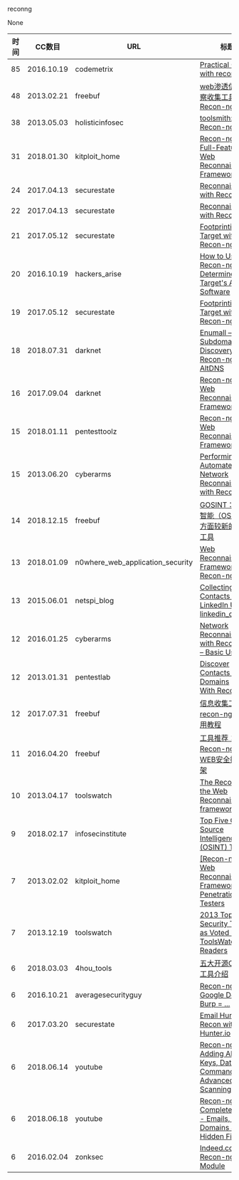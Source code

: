 reconng

None

| 时间 | CC数目 | URL | 标题 |
| ---- | ----- | --- | --- |
| 85 | 2016.10.19 | codemetrix | [Practical OSINT with recon-ng](https://codemetrix.net/practical-osint-recon-ng/) |
| 48 | 2013.02.21 | freebuf | [web渗透信息侦察收集工具——Recon-ng](http://www.freebuf.com/articles/web/7385.html) |
| 38 | 2013.05.03 | holisticinfosec | [toolsmith: Recon-ng](https://holisticinfosec.blogspot.com/2013/05/toolsmith-recon-ng.html) |
| 31 | 2018.01.30 | kitploit_home | [Recon-ng - Full-Featured Web Reconnaissance Framework](https://www.kitploit.com/2018/01/recon-ng-full-featured-web.html) |
| 24 | 2017.04.13 | securestate | [Reconnaissance with Recon-ng](https://warroom.securestate.com/recon-ng-tutorial/) |
| 22 | 2017.04.13 | securestate | [Reconnaissance with Recon-ng](https://warroom.rsmus.com/recon-ng-tutorial/) |
| 21 | 2017.05.12 | securestate | [Footprinting the Target with Recon-ng](https://warroom.securestate.com/footprinting-the-target-with-recon-ng/) |
| 20 | 2016.10.19 | hackers_arise | [How to Use Recon-ng to Determine the Target's AV Software](https://www.hackers-arise.com/single-post/2016/05/23/How-to-Use-Reconng-to-Determine-the-Targets-AV-Software-1) |
| 19 | 2017.05.12 | securestate | [Footprinting the Target with Recon-ng](https://warroom.rsmus.com/footprinting-the-target-with-recon-ng/) |
| 18 | 2018.07.31 | darknet | [Enumall – Subdomain Discovery Using Recon-ng & AltDNS](https://www.darknet.org.uk/2018/07/enumall-subdomain-discovery-using-recon-ng-altdns/) |
| 16 | 2017.09.04 | darknet | [Recon-ng – Web Reconnaissance Framework](https://www.darknet.org.uk/2016/04/recon-ng-web-reconnaissance-framework/) |
| 15 | 2018.01.11 | pentesttoolz | [Recon-ng – Web Reconnaissance Framework](https://pentesttoolz.com/2018/01/11/recon-ng-web-reconnaissance-framework/) |
| 15 | 2013.06.20 | cyberarms | [Performing Automated Network Reconnaissance with Recon-NG](https://cyberarms.wordpress.com/2013/06/19/performing-automated-network-reconnaissance-with-recon-ng/) |
| 14 | 2018.12.15 | freebuf | [GOSINT：开源智能（OSINT）方面较新的一款工具](https://www.freebuf.com/sectool/190996.html) |
| 13 | 2018.01.09 | n0where_web_application_security | [Web Reconnaissance Framework: Recon-ng](https://n0where.net/web-reconnaissance-framework-recon-ng) |
| 13 | 2015.06.01 | netspi_blog | [Collecting Contacts from LinkedIn Using linkedin_crawl](https://blog.netspi.com/collecting-contacts-linkedin-using-linkedin_crawl/) |
| 12 | 2016.01.25 | cyberarms | [Network Reconnaissance with Recon-NG – Basic Usage](https://cyberarms.wordpress.com/2016/01/25/network-reconnaissance-with-recon-ng-basic-usage/) |
| 12 | 2013.01.31 | pentestlab | [Discover Contacts And Domains With Recon-ng](https://pentestlab.blog/2013/01/31/discover-contacts-and-domains-with-recon-ng/) |
| 12 | 2017.07.31 | freebuf | [信息收集工具recon-ng详细使用教程](http://www.freebuf.com/sectool/141544.html) |
| 11 | 2016.04.20 | freebuf | [工具推荐：Recon-ng，WEB安全探测框架](http://www.freebuf.com/sectool/102256.html) |
| 10 | 2013.04.17 | toolswatch | [The Recon-ng the Web Reconnaisance framework](http://www.toolswatch.org/2013/04/the-recon-ng-framework-the-web-reconnaisance-framework/) |
| 9 | 2018.02.17 | infosecinstitute | [Top Five Open Source Intelligence (OSINT) Tools](http://resources.infosecinstitute.com/top-five-open-source-intelligence-osint-tools/) |
| 7 | 2013.02.02 | kitploit_home | [[Recon-ng] Web Reconnaisance Framework for Penetration Testers](https://www.kitploit.com/2013/02/recon-ng-web-reconnaisance-framework.html) |
| 7 | 2013.12.19 | toolswatch | [2013 Top Security Tools as Voted by ToolsWatch.org Readers](http://www.toolswatch.org/2013/12/2013-top-security-tools-as-voted-by-toolswatch-org-readers/) |
| 6 | 2018.03.03 | 4hou_tools | [五大开源OSINT工具介绍](http://www.4hou.com/tools/10483.html) |
| 6 | 2016.10.21 | averagesecurityguy | [Recon-ng + Google Dorks + Burp = ...](https://averagesecurityguy.github.io/2016/10/21/recon-ng-dorks-burp/) |
| 6 | 2017.03.20 | securestate | [Email Hunting – Recon with Hunter.io](https://warroom.securestate.com/email-recon-hunter/) |
| 6 | 2018.06.14 | youtube | [Recon-ng - Adding API Keys, Database Commands and Advanced Scanning](https://www.youtube.com/watch?v=ueWeucZMdmk) |
| 6 | 2018.06.18 | youtube | [Recon-ng - Complete Scan - Emails, Sub Domains & Hidden Files](https://www.youtube.com/watch?v=68rRliy5DBw) |
| 6 | 2016.02.04 | zonksec | [Indeed.com Recon-ng Module](https://zonksec.com/blog/indeed-com-recon-ng-module/) |
